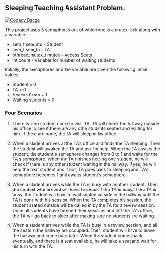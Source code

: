 ## Sleeping Teaching Assistant Problem.

[![Codacy Badge](https://api.codacy.com/project/badge/Grade/efca906b73744bc194e27beb4e6728a1)](https://app.codacy.com/manual/99002572/linux-OS?utm_source=github.com&utm_medium=referral&utm_content=99002572/linux-OS&utm_campaign=Badge_Grade_Settings)

This project uses 3 semaphores out of which one is a mutex-lock along with a variable.
- sem_t sem_stu - Student
- sem_t sem_ta - TA
- pthread_mutex_t mutex – Access Seats
- int count – Variable for number of waiting students

Initially, the semaphores and the variable are given the following initial values.
- Student = 0
- TA = 0
- Access Seats = 1
- Waiting students = 0

### Four Scenarios

1. There is zero student come to visit TA. TA will check the hallway outside his office to see if there are any othe students seated and waiting for him. If there are none, the TA will sleep in his office.

2. When a student arrives at the TA’s office and finds the TA sleeping. Then the student will awaken the TA and ask for help. When the TA assists the student, the student's semaphore changes from 0 to 1 and waits for the TA's semaphore. When the TA finishes helping one student, he will check if there is any other student waiting in the hallway. If yes, he will help the next student and if not, TA goes back to sleeping and TA's semaphore becomes 1 and awaits student's semaphore.

3. When a student arrives while the TA is busy with another student. Then the student who arrived will have to check if the TA is busy. If the TA is busy, the student will have to wait seated outside in the hallway until the TA is done with his session. When the TA completes his session, the student seated outside will be called in by the TA for a review session. Once all students have finished their sessions and left the TA’s office, the TA will go back to sleep after making sure no students are waiting.

4. When a student arrives while the TA is busy in a review session, and all the seats in the hallway are occupied. Then, student will have to leave the hallway and come back later. When the student comes back, eventually, and there is a seat available, he will take a seat and wait for his turn with the TA.


